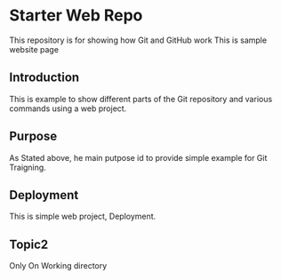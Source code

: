 # Starter Web Repo

This repository is for showing how Git and GitHub work
This is sample website page

## Introduction

This is example to show different parts
of the Git repository and various commands
using a web project.

## Purpose

As Stated above, he main putpose id to 
provide simple example for Git Traigning.

## Deployment

This is simple web project, Deployment.


## Topic2

Only On Working directory